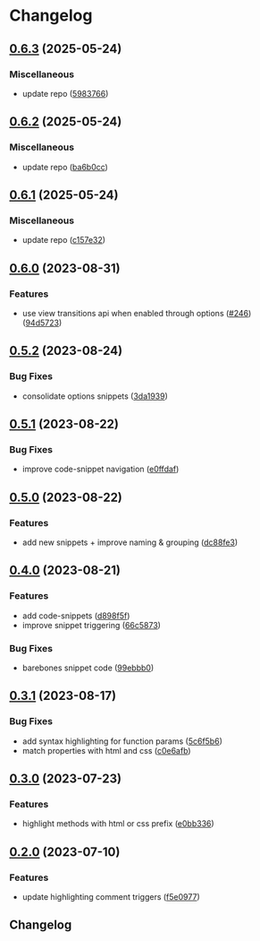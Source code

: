 # Changelog

## [0.6.3](https://github.com/sergejcodes/minze/compare/minze-vscode-v0.6.2...minze-vscode-v0.6.3) (2025-05-24)


### Miscellaneous

* update repo ([5983766](https://github.com/sergejcodes/minze/commit/5983766467b99b4d3064a951975269e0d052ff24))

## [0.6.2](https://github.com/sergejcodes/minze/compare/minze-vscode-v0.6.1...minze-vscode-v0.6.2) (2025-05-24)


### Miscellaneous

* update repo ([ba6b0cc](https://github.com/sergejcodes/minze/commit/ba6b0cc5eeb19156c3b4f1ab9b4b8948acca9cb5))

## [0.6.1](https://github.com/sergejcodes/minze/compare/minze-vscode-v0.6.0...minze-vscode-v0.6.1) (2025-05-24)


### Miscellaneous

* update repo ([c157e32](https://github.com/sergejcodes/minze/commit/c157e32b11c50a29013726c52dda5906debbd17c))

## [0.6.0](https://github.com/sergejcodes/minze/compare/minze-vscode-v0.5.2...minze-vscode-v0.6.0) (2023-08-31)


### Features

* use view transitions api when enabled through options ([#246](https://github.com/sergejcodes/minze/issues/246)) ([94d5723](https://github.com/sergejcodes/minze/commit/94d57234e3c0b59d5d9a62688a74daf5b73d3d4e))

## [0.5.2](https://github.com/sergejcodes/minze/compare/minze-vscode-v0.5.1...minze-vscode-v0.5.2) (2023-08-24)


### Bug Fixes

* consolidate options snippets ([3da1939](https://github.com/sergejcodes/minze/commit/3da193976b4391baa5352d00a887d410ae1f5c08))

## [0.5.1](https://github.com/sergejcodes/minze/compare/minze-vscode-v0.5.0...minze-vscode-v0.5.1) (2023-08-22)


### Bug Fixes

* improve code-snippet navigation ([e0ffdaf](https://github.com/sergejcodes/minze/commit/e0ffdaf3761ce6c0a1969592e9c63a486490b6a2))

## [0.5.0](https://github.com/sergejcodes/minze/compare/minze-vscode-v0.4.0...minze-vscode-v0.5.0) (2023-08-22)


### Features

* add new snippets + improve naming & grouping ([dc88fe3](https://github.com/sergejcodes/minze/commit/dc88fe3c95b6678398c91c2f162cd7c2486da878))

## [0.4.0](https://github.com/sergejcodes/minze/compare/minze-vscode-v0.3.1...minze-vscode-v0.4.0) (2023-08-21)


### Features

* add code-snippets ([d898f5f](https://github.com/sergejcodes/minze/commit/d898f5f39520fe3e6361840d6ca9376020697f0e))
* improve snippet triggering ([66c5873](https://github.com/sergejcodes/minze/commit/66c5873856fe5086322472d9d129ade2afd0d918))


### Bug Fixes

* barebones snippet code ([99ebbb0](https://github.com/sergejcodes/minze/commit/99ebbb09cff14c685c7d66da1e1ebfe15f47b9a8))

## [0.3.1](https://github.com/sergejcodes/minze/compare/minze-vscode-v0.3.0...minze-vscode-v0.3.1) (2023-08-17)


### Bug Fixes

* add syntax highlighting for function params ([5c6f5b6](https://github.com/sergejcodes/minze/commit/5c6f5b6ca1245c60f26f91d42eea39d0cef44c9a))
* match properties with html and css ([c0e6afb](https://github.com/sergejcodes/minze/commit/c0e6afbd215e2703356f751afdb97ec398d0a5e3))

## [0.3.0](https://github.com/sergejcodes/minze/compare/minze-vscode-v0.2.0...minze-vscode-v0.3.0) (2023-07-23)


### Features

* highlight methods with html or css prefix ([e0bb336](https://github.com/sergejcodes/minze/commit/e0bb336f9d5ceb35f5ea9e91663d3f92904f9d3a))

## [0.2.0](https://github.com/sergejcodes/minze/compare/minze-vscode-v0.1.1...minze-vscode-v0.2.0) (2023-07-10)


### Features

* update highlighting comment triggers ([f5e0977](https://github.com/sergejcodes/minze/commit/f5e09777ab4aa7a543c19aa02f18313b6ba54ea5))

## Changelog
